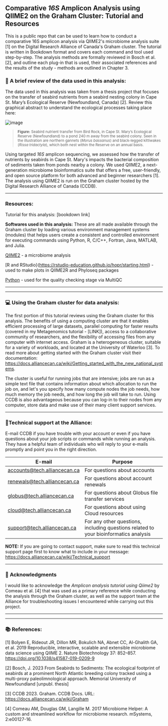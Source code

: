 ## **Comparative *16S* Amplicon Analysis using QIIME2 on the Graham Cluster: Tutorial and Resources**

This is a public repo that can be used to learn how to conduct a comparative 16S amplicon analysis via QIIME2's microbiome analysis suite [1] on the Digital Research Alliance of Canada's Graham cluster. The tutorial is written in Bookdown format and covers each command and tool used step-by-step. The analysis methods are formally reviewed in Bosch et al. [2], and outline each plug-in that is used, their associated references and the results of the study - methods are outlined in Chapter 3. 

### 🧬 **A brief review of the data used in this analysis:**

  The data used in this analysis was taken from a thesis project that focuses on the transfer of seabird nutrients from a seabird nesting colony in Cape St. Mary’s Ecological Reserve (Newfoundland, Canada) [2]. Review this graphical abstract to understand the ecological processes taking place here:

![image](https://github.com/johannabosch/QIIME2_for_Graham/assets/126937348/9ec5fe4e-161f-4e4c-9c4b-d93eb391cef2)
>  <sup> **Figure:** Seabird nutrient transfer from Bird Rock, in Cape St. Mary’s Ecological Reserve (Newfoundland) to a pond 240 m away from the seabird colony. Seen in the illustration are northern gannets (*Morus bassanus*) and black-legged kittiwakes (*Rissa tridactyla*), which both nest within the Reserve on an annual basis. <sup>                                                          

  Using targeted *16S* amplicon sequencing, we assessed how the transfer of nutrients by seabirds in Cape St. Mary's impacts the bacterial composition of sediments taken from ponds nearby a colony. We used QIIME2, a next-generation microbiome bioinformatics suite that offers a free, user-friendly, and open source platform for both advanced and beginner researchers [1]. The analysis using QIIME2 is run on the Graham cluster hosted by the Digital Research Alliance of Canada (CCDB).

___

### **Resources:**

Tutorial for this analysis: [bookdown link]

**Softwares used in this analysis:**
These are all made available through the Graham cluster by loading various environment management systems (modules) that helps users create a consistent and controlled environment for executing commands using Python, R, C/C++, Fortran, Java, MATLAB, and Julia.

[QIIME2](https://qiime2.org/) - a microbiome analysis 

[R and RStudio}(https://rstudio-education.github.io/hopr/starting.html) - used to make plots in QIIME2R and Phyloseq packages

[Python]() - used for the quality checking stage via MultiQC




___


___


### 💻 **Using the Graham cluster for data analysis:**

  The first portion of this tutorial reviews using the Graham cluster for this analysis. The benefits of using a computing cluster are that it enables efficient processing of large datasets, parallel computing for faster results (covered in my Metagenomics  tutorial - [LINK]), access to a collaborative community of researchers, and the flexibility of accessing files from any computer with internet access. Graham is a heterogeneous cluster, suitable for a variety of workloads, and located at the University of Waterloo [3]. To read more about getting started with the Graham cluster visit their documentation: https://docs.alliancecan.ca/wiki/Getting_started_with_the_new_national_systems.

  The cluster is useful for running jobs that are intensive; jobs are run as a simple text file that contains information about which allocation to run the job on, and let's you specify how many compute nodes the job needs, how much memory the job needs, and how long the job will take to run. Using CCDB is also advantageous because you can log-in to their nodes from any computer, store data and make use of their many client support services.

___


### 💬**Technical support at the Alliance:**
  E-mail CCDB if you have trouble with your account or even if you have questions about your job scripts or commands while running an analysis. They have a helpful team of individuals who will reply to your e-mails promptly and point you in the right direction.

E-mail|Purpose|
|----|-----|
accounts@tech.alliancecan.ca | For questions about accounts | 
renewals@tech.alliancecan.ca | For questions about account renewals |
globus@tech.alliancecan.ca | For questions about Globus file transfer services |
cloud@tech.alliancecan.ca | For questions about using Cloud resources |
support@tech.alliancecan.ca | For any other questions, including questions related to your bioinformatics analysis |

**NOTE:** If you are going to contact support, make sure to read this technical support page first to know what to include in your message: https://docs.alliancecan.ca/wiki/Technical_support 

___

### 📝 **Acknowledgments**
  I would like to acknowledge the *Amplicon analysis tutorial using Qiime2* by Comeau et al. [4] that was used as a primary reference while conducting the analysis through the Graham cluster, as well as the support team at the Alliance for troubleshooting issues I encountered while carrying out this project.
___
___

### 📚 **References:**

[1] Bolyen E, Rideout JR, Dillon MR, Bokulich NA, Abnet CC, Al-Ghalith GA, et al. 2019 Reproducible, interactive, scalable and extensible microbiome data science using QIIME 2. Nature Biotechnology 37: 852–857. https://doi.org/10.1038/s41587-019-0209-9

[2] Bosch, J. 2023 From Seabirds to Sediments: The ecological footprint of seabirds at a prominent North Atlantic breeding
colony tracked using a multi-proxy paleolimnological approach. Memorial University of Newfoundland [unpubl. thesis]

[3] CCDB 2023. Graham. CCDB Docs. URL: https://docs.alliancecan.ca/wiki/Graham 

[4] Comeau AM, Douglas GM, Langille M. 2017 Microbiome Helper: A custom and streamlined workflow for microbiome research. mSystems, 2:e00127-16.


